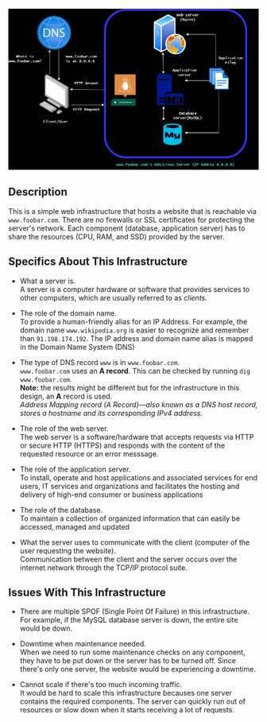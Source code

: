 ![0-simple_web_stack](0-simple_web_stack.png)

## Description

This is a simple web infrastructure that hosts a website that is reachable via `www.foobar.com`. There are no firewalls or SSL certificates for protecting the server's network. Each component (database, application server) has to share the resources (CPU, RAM, and SSD) provided by the server.

## Specifics About This Infrastructure

- What a server is.<br/>A server is a computer hardware or software that provides services to other computers, which are usually referred to as *clients*.

- The role of the domain name.<br/>To provide a human-friendly alias for an IP Address. For example, the domain name `www.wikipedia.org` is easier to recognize and remember than `91.198.174.192`. The IP address and domain name alias is mapped in the Domain Name System (DNS)

- The type of DNS record `www` is in `www.foobar.com`.<br/>`www.foobar.com` uses an **A record**. This can be checked by running `dig www.foobar.com`.<br/>**Note:** the results might be different but for the infrastructure in this design, an **A** record is used.<br/>
<i>Address Mapping record (A Record)—also known as a DNS host record, stores a hostname and its corresponding IPv4 address.</i>

- The role of the web server.<br/>The web server is a software/hardware that accepts requests via HTTP or secure HTTP (HTTPS) and responds with the content of the requested resource or an error messsage.

- The role of the application server.<br/>To install, operate and host applications and associated services for end users, IT services and organizations and facilitates the hosting and delivery of high-end consumer or business applications

- The role of the database.<br/>To maintain a collection of organized information that can easily be accessed, managed and updated

- What the server uses to communicate with the client (computer of the user requesting the website).<br/>Communication between the client and the server occurs over the internet network through the TCP/IP protocol suite.

## Issues With This Infrastructure

- There are multiple SPOF (Single Point Of Failure) in this infrastructure.<br/>For example, if the MySQL database server is down, the entire site would be down.

- Downtime when maintenance needed.<br/>When we need to run some maintenance checks on any component, they have to be put down or the server has to be turned off. Since there's only one server, the website would be experiencing a downtime.

- Cannot scale if there's too much incoming traffic.<br/>It would be hard to scale this infrastructure becauses one server contains the required components. The server can quickly run out of resources or slow down when it starts receiving a lot of requests.